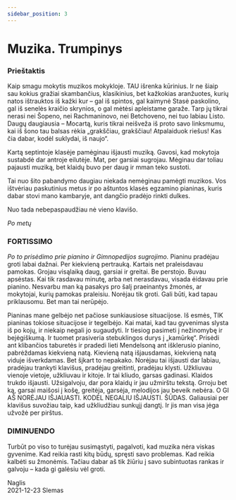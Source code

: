 ```yaml
---
sidebar_position: 3
---
```


# Muzika. Trumpinys

### Prieštaktis

Kaip smagu mokytis muzikos mokykloje. TAU išrenka kūrinius. Ir ne šiaip sau kokius gražiai skambančius,
klasikinius, bet kažkokias aranžuotes, kurių natos ištrauktos iš kažki kur – gal iš spintos, gal kaimynė Stasė
paskolino, gal iš senelės kraičio skrynios, o gal mėtėsi apleistame garaže. Tarp jų tikrai nerasi nei Šopeno,
nei Rachmaninovo, nei Betchoveno, nei tuo labiau Listo. Daugų daugiausia – Mocartą, kuris tikrai neišveža
iš proto savo linksmumu, kai iš šono tau balsas rėkia „grakščiau, grakščiau! Atpalaiduok riešus! Kas čia
dabar, kodėl suklydai, iš naujo“.

Kartą septintoje klasėje pamėginau išjausti muziką. Gavosi, kad mokytoja sustabdė dar antroje eilutėje.
Mat, per garsiai sugrojau. Mėginau dar toliau pajausti muziką, bet klaidų buvo per daug ir mman teko
sustoti.

Tai nuo šito pabandymo daugiau niekada nemėginau pamėgti muzikos. Vos ištvėriau paskutinius metus ir
po aštuntos klasės egzamino pianinas, kuris dabar stovi mano kambaryje, ant dangčio pradėjo rinkti dulkes.

Nuo tada nebepaspaudžiau nė vieno klavišo.

_Po metų_

### FORTISSIMO

_Po to prisėdimo prie pianino ir Gimnopedijos sugrojimo._ Pianinu pradėjau groti labai dažnai. Per kiekvieną
pertrauką. Kartais net praleisdavau pamokas. Grojau visąlaiką daug, garsiai ir greitai. Be perstojo. Buvau
apsėstas. Kai tik rasdavau minutę, arba net nerasdavau, visada ėidavau prie pianino. Nesvarbu man ką
pasakys pro šalį praeinantys žmonės, ar mokytojai, kurių pamokas praleisiu. Norėjau tik groti. Gali būti,
kad tapau priklausomu. Bet man tai nerūpėjo.

Pianinas mane gelbėjo net pačiose sunkiausiose situacijose. Iš esmės, TIK pianinas tokiose situacijose ir
tegelbėjo. Kai matai, kad tau gyvenimas slysta iš po kojų, ir niekaip negali jo sugaudyti. Ir tiesiog pasimeti
į nežinomybę ir bejėgiškumą. Ir tuomet prasiveria stebuklingos durys į „kamūrkę“. Prisėdi ant klibančios
taburetės ir pradedi lieti Mendelsoną ant išklerusio pianino, pabrėždamas kiekvieną natą. Kievieną natą
išjausdamas, kiekvieną natą viduje išverkdamas. Bet šįkart to nepakako. Norėjau tai išjausti dar labiau,
pradėjau trankyti klavišus, pradėjau greitinti, pradėjau klysti. Užkliuvau vienoje vietoje, užkliuvau ir kitoje.
Ir tai kliudo, garsas gadinasi. Klaidos trukdo išjausti. Užsigalvoju, dar pora klaidų ir jau užmirštu tekstą.
Grroju bet ką, garsai maišosi į košę, greitėja, garsėja, melodijos jau beveik nebėra. O GI AŠ NORĖJAU
IŠJAUASTI. KODĖL NEGALIU IŠJAUSTI. ŠŪDAS. Galiausiai per klavišus suvožiau taip, kad
užkliudžiau sunkųjį dangtį. Ir jis man visa jėga užvožė per pirštus.

### DIMINUENDO

Turbūt po viso to turėjau susimąstyti, pagalvoti, kad muzika nėra viskas gyvenime. Kad reikia rasti kitų
būdų, spręsti savo problemas. Kad reikia kalbėti su žmonėmis. Tačiau dabar aš tik žiūriu į savo subintuotas
rankas ir galvoju – kada gi galėsiu vėl groti.

Naglis  
2021-12-23 Slemas
